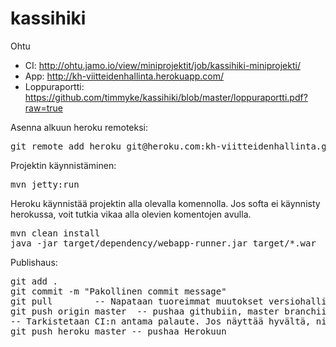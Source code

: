 kassihiki
=========

Ohtu

* CI: http://ohtu.jamo.io/view/miniprojektit/job/kassihiki-miniprojekti/
* App: http://kh-viitteidenhallinta.herokuapp.com/
* Loppuraportti: https://github.com/timmyke/kassihiki/blob/master/loppuraportti.pdf?raw=true


Asenna alkuun heroku remoteksi: 
<pre>
git remote add heroku git@heroku.com:kh-viitteidenhallinta.git
</pre>



Projektin käynnistäminen:
<pre>
mvn jetty:run
</pre>

Heroku käynnistää projektin alla olevalla komennolla. Jos softa ei käynnisty herokussa, voit tutkia vikaa alla olevien komentojen avulla.
<pre>
mvn clean install
java -jar target/dependency/webapp-runner.jar target/*.war
</pre>

Publishaus:
<pre>
git add .
git commit -m "Pakollinen commit message"
git pull		-- Napataan tuoreimmat muutokset versiohallinnasta
git push origin master	-- pushaa githubiin, master branchiin
-- Tarkistetaan CI:n antama palaute. Jos näyttää hyvältä, niin
git push heroku master -- pushaa Herokuun
</pre>

